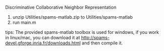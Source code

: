 Discriminative Collaborative Neighbor Representation

1. unzip Utilities/spams-matlab.zip to Utilities/spams-matlab
2. run main.m

tips: The provided spams-matlab toolbox is used for windows, if you work in linux/mac, you can download it at http://spams-devel.gforge.inria.fr/downloads.html and then compile it.
